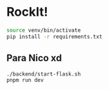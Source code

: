 # RockIt!


   
```bash
source venv/bin/activate
pip install -r requirements.txt
```

## Para Nico xd
```bash
./backend/start-flask.sh
pnpm run dev